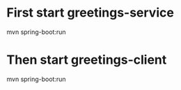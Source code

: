 # First start greetings-service
mvn spring-boot:run
# Then start greetings-client
mvn spring-boot:run
